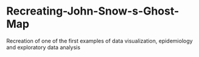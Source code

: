# Recreating-John-Snow-s-Ghost-Map
Recreation of one of the first examples of data visualization, epidemiology and exploratory data analysis
